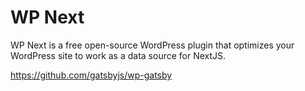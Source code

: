 # WP Next

WP Next is a free open-source WordPress plugin that optimizes your WordPress site to work as a data source for NextJS.

https://github.com/gatsbyjs/wp-gatsby
